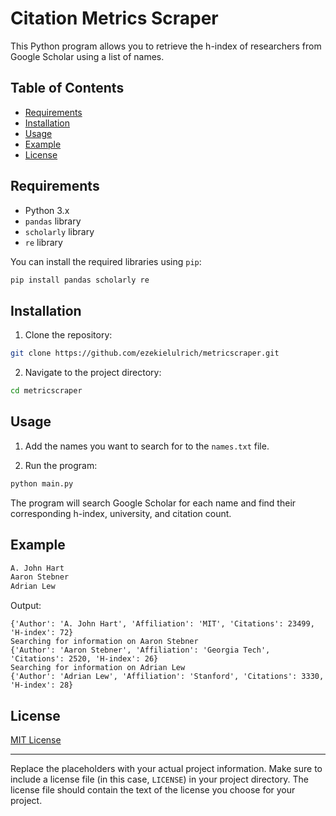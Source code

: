 # Citation Metrics Scraper

This Python program allows you to retrieve the h-index of researchers from Google Scholar using a list of names.

## Table of Contents

- [Requirements](#requirements)
- [Installation](#installation)
- [Usage](#usage)
- [Example](#example)
- [License](#license)

## Requirements

- Python 3.x
- `pandas` library
- `scholarly` library
- `re` library

You can install the required libraries using `pip`:

```bash
pip install pandas scholarly re
```

## Installation

1. Clone the repository:

```bash
git clone https://github.com/ezekielulrich/metricscraper.git
```

2. Navigate to the project directory:

```bash
cd metricscraper
```

## Usage

1. Add the names you want to search for to the `names.txt` file.

2. Run the program:

```bash
python main.py
```

The program will search Google Scholar for each name and find their corresponding h-index, university, and citation count.

## Example

```txt
A. John Hart
Aaron Stebner
Adrian Lew
```

Output:

```
{'Author': 'A. John Hart', 'Affiliation': 'MIT', 'Citations': 23499, 'H-index': 72}
Searching for information on Aaron Stebner
{'Author': 'Aaron Stebner', 'Affiliation': 'Georgia Tech', 'Citations': 2520, 'H-index': 26}
Searching for information on Adrian Lew
{'Author': 'Adrian Lew', 'Affiliation': 'Stanford', 'Citations': 3330, 'H-index': 28}
```

## License

[MIT License](LICENSE)

---

Replace the placeholders with your actual project information. Make sure to include a license file (in this case, `LICENSE`) in your project directory. The license file should contain the text of the license you choose for your project.
